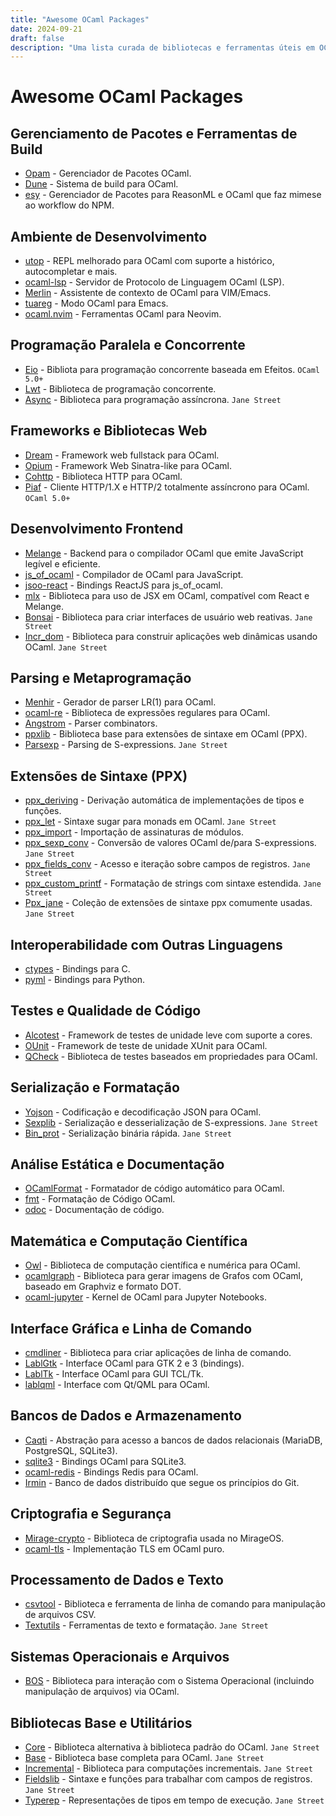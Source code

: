 ```yaml
---
title: "Awesome OCaml Packages"
date: 2024-09-21
draft: false
description: "Uma lista curada de bibliotecas e ferramentas úteis em OCaml"
---
```


# Awesome OCaml Packages

## Gerenciamento de Pacotes e Ferramentas de Build
- [Opam](https://opam.ocaml.org) - Gerenciador de Pacotes OCaml.
- [Dune](https://dune.build) - Sistema de build para OCaml.
- [esy](http://esy.sh/) - Gerenciador de Pacotes para ReasonML e OCaml que faz mimese ao workflow do NPM.

## Ambiente de Desenvolvimento
- [utop](https://github.com/ocaml-community/utop) - REPL melhorado para OCaml com suporte a histórico, autocompletar e mais.
- [ocaml-lsp](https://github.com/ocaml/ocaml-lsp) - Servidor de Protocolo de Linguagem OCaml (LSP).
- [Merlin](https://github.com/ocaml/merlin) - Assistente de contexto de OCaml para VIM/Emacs.
- [tuareg](https://github.com/ocaml/tuareg) - Modo OCaml para Emacs.
- [ocaml.nvim](https://github.com/tjdevries/ocaml.nvim) - Ferramentas OCaml para Neovim.

## Programação Paralela e Concorrente
- [Eio](https://github.com/ocaml-multicore/eio) - Bibliota para programação concorrente baseada em Efeitos. `OCaml 5.0+` 
- [Lwt](https://github.com/ocsigen/lwt) - Biblioteca de programação concorrente.
- [Async](https://github.com/janestreet/async) - Biblioteca para programação assíncrona. `Jane Street`

## Frameworks e Bibliotecas Web
- [Dream](https://aantron.github.io/dream/) - Framework web fullstack para OCaml.
- [Opium](https://github.com/rgrinberg/opium) - Framework Web Sinatra-like para OCaml.
- [Cohttp](https://github.com/mirage/ocaml-cohttp) - Biblioteca HTTP para OCaml.
- [Piaf](https://github.com/anmonteiro/piaf) - Cliente HTTP/1.X e HTTP/2 totalmente assíncrono para OCaml. `OCaml 5.0+` 

## Desenvolvimento Frontend
- [Melange](https://github.com/melange-re/melange) - Backend para o compilador OCaml que emite JavaScript legível e eficiente.
- [js_of_ocaml](https://github.com/ocsigen/js_of_ocaml) - Compilador de OCaml para JavaScript.
- [jsoo-react](https://github.com/ml-in-barcelona/jsoo-react) - Bindings ReactJS para js_of_ocaml.
- [mlx](https://github.com/ocaml-mlx/mlx) - Biblioteca para uso de JSX em OCaml, compatível com React e Melange.
- [Bonsai](https://github.com/janestreet/bonsai) - Biblioteca para criar interfaces de usuário web reativas. `Jane Street`
- [Incr_dom](https://github.com/janestreet/incr_dom) - Biblioteca para construir aplicações web dinâmicas usando OCaml. `Jane Street`

## Parsing e Metaprogramação 
- [Menhir](http://gallium.inria.fr/~fpottier/menhir/) - Gerador de parser LR(1) para OCaml.
- [ocaml-re](https://github.com/ocaml/ocaml-re) - Biblioteca de expressões regulares para OCaml.
- [Angstrom](https://github.com/inhabitedtype/angstrom) - Parser combinators.
- [ppxlib](https://github.com/ocaml-ppx/ppxlib) - Biblioteca base para extensões de sintaxe em OCaml (PPX).
- [Parsexp](https://github.com/janestreet/parsexp) - Parsing de S-expressions. `Jane Street`

## Extensões de Sintaxe (PPX)
- [ppx_deriving](https://github.com/ocaml-ppx/ppx_deriving) - Derivação automática de implementações de tipos e funções.
- [ppx_let](https://github.com/janestreet/ppx_let) - Sintaxe sugar para monads em OCaml. `Jane Street`
- [ppx_import](https://github.com/ocaml-ppx/ppx_import) - Importação de assinaturas de módulos.
- [ppx_sexp_conv](https://github.com/janestreet/ppx_sexp_conv) - Conversão de valores OCaml de/para S-expressions. `Jane Street`
- [ppx_fields_conv](https://github.com/janestreet/ppx_fields_conv) - Acesso e iteração sobre campos de registros. `Jane Street`
- [ppx_custom_printf](https://github.com/janestreet/ppx_custom_printf) - Formatação de strings com sintaxe estendida. `Jane Street`
- [Ppx_jane](https://github.com/janestreet/ppx_jane) - Coleção de extensões de sintaxe ppx comumente usadas. `Jane Street`

## Interoperabilidade com Outras Linguagens
- [ctypes](https://github.com/yallop/ocaml-ctypes) - Bindings para C.
- [pyml](https://github.com/thierry-martinez/pyml) - Bindings para Python.

## Testes e Qualidade de Código
- [Alcotest](https://github.com/mirage/alcotest) - Framework de testes de unidade leve com suporte a cores.
- [OUnit](https://github.com/gildor478/ounit) - Framework de teste de unidade XUnit para OCaml.
- [QCheck](https://github.com/c-cube/qcheck) - Biblioteca de testes baseados em propriedades para OCaml.

## Serialização e Formatação
- [Yojson](https://github.com/ocaml-community/yojson) - Codificação e decodificação JSON para OCaml.
- [Sexplib](https://github.com/janestreet/sexplib) - Serialização e desserialização de S-expressions. `Jane Street`
- [Bin_prot](https://github.com/janestreet/bin_prot) - Serialização binária rápida. `Jane Street`

## Análise Estática e Documentação
- [OCamlFormat](https://github.com/ocaml-ppx/ocamlformat) - Formatador de código automático para OCaml.
- [fmt](https://github.com/dbuenzli/fmt) - Formatação de Código OCaml.
- [odoc](https://github.com/ocaml/odoc) - Documentação de código.

## Matemática e Computação Científica
- [Owl](https://github.com/owlbarn/owl) - Biblioteca de computação científica e numérica para OCaml.
- [ocamlgraph](https://github.com/backtracking/ocamlgraph) - Biblioteca para gerar imagens de Grafos com OCaml, baseado em Graphviz e formato DOT.
- [ocaml-jupyter](https://github.com/akabe/ocaml-jupyter) - Kernel de OCaml para Jupyter Notebooks.

## Interface Gráfica e Linha de Comando
- [cmdliner](https://github.com/dbuenzli/cmdliner) - Biblioteca para criar aplicações de linha de comando.
- [LablGtk](https://garrigue.github.io/lablgtk/) - Interface OCaml para GTK 2 e 3 (bindings).
- [LablTk](https://garrigue.github.io/labltk/) - Interface OCaml para GUI TCL/Tk.
- [lablqml](https://github.com/Kakadu/lablqml) - Interface com Qt/QML para OCaml.

## Bancos de Dados e Armazenamento
- [Caqti](https://github.com/paurkedal/ocaml-caqti) - Abstração para acesso a bancos de dados relacionais (MariaDB, PostgreSQL, SQLite3).
- [sqlite3](https://github.com/mmottl/sqlite3-ocaml) - Bindings OCaml para SQLite3.
- [ocaml-redis](https://github.com/0xffea/ocaml-redis) - Bindings Redis para OCaml.
- [Irmin](https://irmin.org/) - Banco de dados distribuído que segue os princípios do Git.

## Criptografia e Segurança
- [Mirage-crypto](https://github.com/mirage/mirage-crypto) - Biblioteca de criptografia usada no MirageOS.
- [ocaml-tls](https://github.com/mirleft/ocaml-tls) - Implementação TLS em OCaml puro.

## Processamento de Dados e Texto
- [csvtool](https://github.com/Chris00/ocaml-csv) - Biblioteca e ferramenta de linha de comando para manipulação de arquivos CSV.
- [Textutils](https://github.com/janestreet/textutils) - Ferramentas de texto e formatação. `Jane Street`

## Sistemas Operacionais e Arquivos
- [BOS](https://erratique.ch/software/bos) - Biblioteca para interação com o Sistema Operacional (incluindo manipulação de arquivos) via OCaml.

## Bibliotecas Base e Utilitários
- [Core](https://github.com/janestreet/core) - Biblioteca alternativa à biblioteca padrão do OCaml. `Jane Street`
- [Base](https://github.com/janestreet/base) - Biblioteca base completa para OCaml. `Jane Street`
- [Incremental](https://github.com/janestreet/incremental) - Biblioteca para computações incrementais. `Jane Street`
- [Fieldslib](https://github.com/janestreet/fieldslib) - Sintaxe e funções para trabalhar com campos de registros. `Jane Street`
- [Typerep](https://github.com/janestreet/typerep) - Representações de tipos em tempo de execução. `Jane Street`

